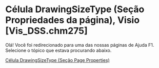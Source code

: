 
# Célula DrawingSizeType (Seção Propriedades da página), Visio [Vis_DSS.chm275]

Olá! Você foi redirecionado para uma das nossas páginas de Ajuda F1. Selecione o tópico que estava procurando abaixo.

[Célula DrawingSizeType (Seção Page Properties)](http://msdn.microsoft.com/library/7fe270e8-0dff-bf1f-dfc0-c0608af79f59%28Office.15%29.aspx)
